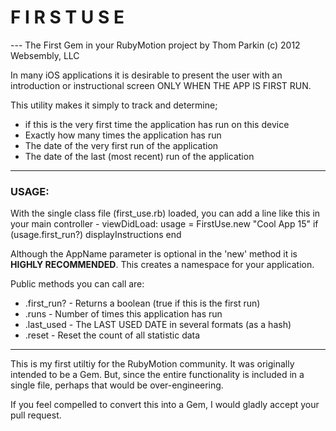 #  F I R S T   U S E
---   The First Gem in your RubyMotion project
                            by Thom Parkin (c) 2012 Websembly, LLC

In many iOS applications it is desirable to present the user with an introduction or instructional screen ONLY WHEN THE APP IS FIRST RUN.
  
This utility makes it simply to track and determine;
   * if this is the very first time the application has run on this device
   * Exactly how many times the application has run
   * The date of the very first run of the application
   * The date of the last (most recent) run of the application
* * *

###  USAGE:
  With the single class file (first_use.rb) loaded, you can add a line like this in your main controller - viewDidLoad:
    usage = FirstUse.new "Cool App 15"
    if (usage.first_run?)
      displayInstructions
    end

 Although the AppName parameter is optional in the 'new' method it is __HIGHLY RECOMMENDED__.  This creates a namespace for your application.
  
 Public methods you can call are:
  * .first_run? - Returns a boolean (true if this is the first run)
  * .runs       - Number of times this application has run
  * .last_used  - The LAST USED DATE in several formats (as a hash)
  * .reset      - Reset the count of all statistic data

* * *

This is my first utiltiy for the RubyMotion community.  It was originally intended to be a Gem.
But, since the entire functionality is included in a single file, perhaps that would be over-engineering.

If you feel compelled to convert this into a Gem, I would gladly accept your pull request.